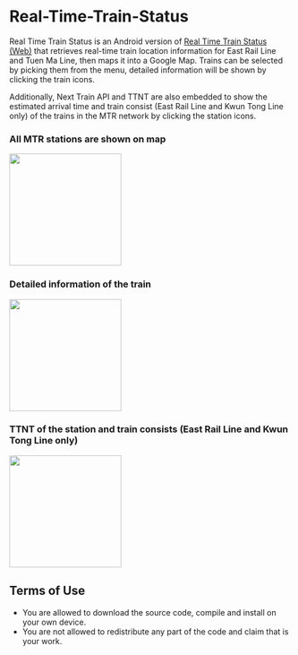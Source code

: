 # Real-Time-Train-Status
Real Time Train Status is an Android version of [Real Time Train Status (Web)](https://github.com/i998979/Real-Time-Train-Status-Web) that retrieves real-time train location information for East Rail Line and Tuen Ma Line, then maps it into a Google Map. Trains can be selected by picking them from the menu, detailed information will be shown by clicking the train icons.


Additionally, Next Train API and TTNT are also embedded to show the estimated arrival time and train consist (East Rail Line and Kwun Tong Line only) of the trains in the MTR network by clicking the station icons.


### All MTR stations are shown on map
<img src="https://github.com/user-attachments/assets/32271a4b-75a4-4062-88e2-3bf9e57334d1" width="200">

### Detailed information of the train
<img src="https://github.com/user-attachments/assets/1a30bc79-44ef-42d4-80a5-17b7fbafa2c0" width="200">

### TTNT of the station and train consists (East Rail Line and Kwun Tong Line only)
<img src="https://github.com/user-attachments/assets/ef8efdff-76f4-4559-ad3f-9a813c90c960" width="200">



## Terms of Use
- You are allowed to download the source code, compile and install on your own device.
- You are not allowed to redistribute any part of the code and claim that is your work.
